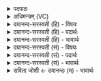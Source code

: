 <details><summary>पदपाठः</summary>

अबो॑धि। अ॒ग्निः। स॒मिधेति॑ स॒म्ऽइधा॑। जना॑नाम्। प्रति॑। धे॒नुमि॒वेति॑ धे॒नुम्ऽइ॑व। आ॒य॒तीमित्या॑ऽय॒तीम्। उ॒षास॑म्। उ॒षस॒मित्यु॒षस॑म्। य॒ह्वा इ॒वेति॑ य॒ह्वाःऽइ॑व। प्र। व॒याम्। उ॒ज्जिहा॑ना॒ इत्यु॒त्ऽजिहा॑नाः। प्र। भा॒नवः॑। सि॒स्र॒ते॒। नाक॑म्। अच्छ॑। २४।
</details>

<details><summary>अधिमन्त्रम् (VC)</summary>

- अग्निर्देवता
- परमेष्ठी ऋषिः
- निचृत् त्रिष्टुप्
- धैवतः
</details>

<details><summary>दयानन्द-सरस्वती (हि) - विषयः</summary>

फिर वह कैसा हो, यह विषय अगले मन्त्र में कहा है ॥
</details>

<details><summary>दयानन्द-सरस्वती (हि) - पदार्थः</summary>

पदार्थान्वयभाषाः -  हे मनुष्यो ! जैसे (समिधा) प्रज्वलित करने के साधनों से यह (अग्निः) अग्नि (अबोधि) प्रकाशित होता है, (आयतीम्) प्राप्त होते हुए (उषासम्) प्रभात समय के (प्रति) समीप (जनानाम्) मनुष्यों की (धेनुमिव) दूध देनेवाली गौ के समान है। जिस अग्नि के (यह्वा इव) महान् धार्मिक जनों के समान (प्र) उत्कृष्ट (वयाम्) व्यापक सुख की नीति को (उज्जिहानाः) अच्छे प्रकार प्राप्त करते हुए (प्र) उत्तम (भानवः) किरण (नाकम्) सुख को (अच्छ) अच्छे प्रकार (सिस्रते) प्राप्त करते हैं, उस को तुम लोग सुखार्थ संयुक्त करो ॥२४ ॥
</details>

<details><summary>दयानन्द-सरस्वती (हि) - भावार्थः</summary>

भावार्थभाषाः -  इस मन्त्र में उपमा और वाचकलुप्तोपमालङ्कार हैं। जैसे दुग्ध देनेवाली सेवन की हुई गौ दुग्धादि पदार्थों से प्राणियों को सुखी करती है और जैसे आप्त विद्वान् विद्यादान से अविद्या का निवारण कर मनुष्यों की उन्नति करते हैं, वैसे ही यह अग्नि है, ऐसा जानना चाहिये ॥२४ ॥
</details>

<details><summary>दयानन्द-सरस्वती (सं) - विषयः</summary>

पुनः स कीदृशो भवेदित्याह ॥
</details>

<details><summary>दयानन्द-सरस्वती (सं) - पदार्थः</summary>

पदार्थान्वयभाषाः -  हे मनुष्याः ! यथा समिधायमग्निरबोध्यायतीमुषासं प्रति जनानां धेनुमिवास्ति। यस्य यह्वा इव प्रवयामुज्जिहानाः प्रभानवो नाकमच्छ सिस्रते, तं सुखाय यूयं संप्रयुङ्ग्ध्वम् ॥२४ ॥
</details>

<details><summary>दयानन्द-सरस्वती (सं) - भावार्थः</summary>

भावार्थभाषाः -  अत्रोपमावाचकलुप्तोपमालङ्कारौ। यथा दुग्धदात्री धेनुर्गौः संसेविता सती दुग्धादिभिः प्राणिनः सुखयति, यथाऽऽप्ता विद्वांसो विद्यादानेनाविद्यां निवार्य्य मनुष्यानुन्नयन्ति, तथैवायमग्निर्वर्त्तत इति वेद्यम् ॥२४ ॥
</details>

<details><summary>सविता जोशी ← दयानन्दः (म) - भावार्थः</summary>

भावार्थभाषाः -  या मंत्रात उपमा व वाचकलुप्तोपमालंकार आहेत जशा दूध देणाऱ्या गाई, दूध वगैरे पदार्थांनी प्राण्यांना सुखी करतात व जसे आप्त विद्वान अविद्येचे निवारण करून विद्येने माणसांची उन्नती करतात तसाच हा अग्नी उन्नती करणारा आहे हे जाणा.
</details>